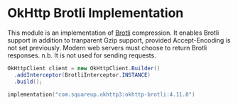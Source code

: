 OkHttp Brotli Implementation
============================

This module is an implementation of [Brotli][1] compression.
It enables Brotli support in addition to tranparent Gzip support,
provided Accept-Encoding is not set previously.  Modern web servers
must choose to return Brotli responses.  n.b. It is not used for
sending requests.

```java
OkHttpClient client = new OkHttpClient.Builder()
  .addInterceptor(BrotliInterceptor.INSTANCE)
  .build();
```

```kotlin
implementation("com.squareup.okhttp3:okhttp-brotli:4.11.0")
```

 [1]: https://github.com/google/brotli
